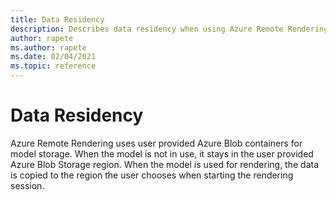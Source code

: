 ```yaml
---
title: Data Residency
description: Describes data residency when using Azure Remote Rendering
author: rapete
ms.author: rapete
ms.date: 02/04/2021
ms.topic: reference
---
```

# Data Residency
Azure Remote Rendering uses user provided Azure Blob containers for model storage. When the model is not in use, it stays in the user provided Azure Blob Storage region. When the model is used for rendering, the data is copied to the region the user chooses when starting the rendering session.
